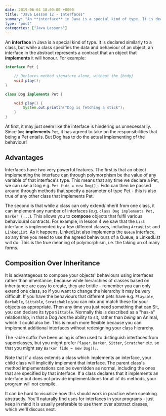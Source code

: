 ```yaml
---
date: 2019-06-04 18:00:00 +0000
title: "Java Lesson 12 - Interfaces"
summary: "An **interface** in Java is a special kind of type. It is declared similarly to a class, but while a class specifies the data and behaviour of an object, an interface in the abstract represents a contract that an object that **implements** it will honour."
type: "post"
categories: ["Java Lessons"]
---
```


An **interface** in Java is a special kind of type. It is declared similarly to a class, but while a class specifies the data and behaviour of an object, an interface in the abstract represents a contract that an object that **implements** it will honour. For example:

```java
interface Pet {

    // Declares method signature alone, without the {body}
    void play();
}

class Dog implements Pet {

    void play() {
        System.out.println("Dog is fetching a stick");
    }
}
```

At first, it may just seem like the interface is hindering us unnecessarily. Since `Dog` **implements** `Pet`, it has agreed to take on the responsibilities that being a Pet entails. But Dog has to do the actual implementing of the behaviour!

## Advantages

Interfaces have two very powerful features. The first is that an object implementing the interface can through polymorphism be the value of any variable of that interface's type. This means that any time we declare a Pet, we can use a Dog e.g. `Pet fido = new Dog();`. Fido can then be passed around through methods that specify a parameter of type Pet - this is also true of any other class that implements Pet.

The second is that while a class can only extend/inherit from one class, it can implement any number of interfaces (e.g. `class Dog implements Pet, Barker {...`). This allows you to **compose** objects that fulfil various behavioural contracts. For example, in lesson 4 we saw that the `List` interface is implemented by a few different classes, including `ArrayList` and `LinkedList`. As it happens, LinkedList also implements the `Queue` interface, so any time you need to use the agreed behaviours of a Queue, a LinkedList will do. This is the true meaning of polymorphism, i.e. the taking on of many forms.

## Composition Over Inheritance

It is advantageous to compose your objects' behaviours using interfaces rather than inheritance, because while hierarchies of classes based on inheritance are easy to create, they are brittle - remember you can only extend one class, so if you want to change the hierarchy it may be very difficult. If you have the behaviours that different pets have e.g. `Playable`, `Barkable`, `Sittable`, `Scratchable` you can mix and match these for your objects as appropriate. Then any time you just need something that can Sit, you can declare its type `Sittable`. Normally this is described as a "has-a" relationship, in that a Dog *has* the ability to sit, rather than *being* an Animal, which it could also be. This is much more flexible because you can implement additional interfaces without redesigning your class hierarchy.

The -able suffix I've been using is often used to distinguish interfaces from superclasses, but you might prefer `Player`, `Barker`, `Sitter`, `Scratcher` etc. so that you might say `Barker fido = new Dog();`.

Note that if a class extends a class which implements an interface, your child class will implicitly implement that interface. The parent class's method implementations can be overridden as normal, including the ones that are specified by that interface. If a class declares that it implements an interface but does not provide implementations for all of its methods, your program will not compile.

It can be hard to visualize how this should work in practice when speaking abstractly. You'll naturally find uses for interfaces in your programs - just keep in mind it is usually preferable to use them over abstract classes, which we'll discuss next.
